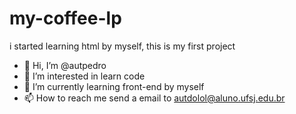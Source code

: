 # my-coffee-lp
i started learning html by myself, this is my first project
- 👋 Hi, I’m @autpedro
- 👀 I’m interested in learn code
- 🌱 I’m currently learning front-end by myself
- 📫 How to reach me send a email to autdolol@aluno.ufsj.edu.br
